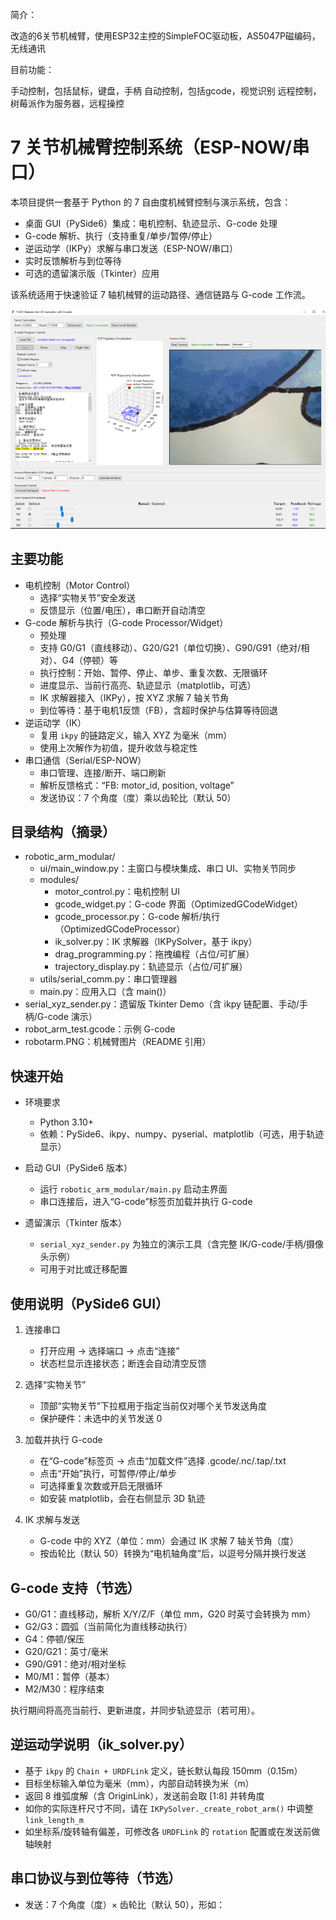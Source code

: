 
简介：

改造的6关节机械臂，使用ESP32主控的SimpleFOC驱动板，AS5047P磁编码，无线通讯

目前功能：

手动控制，包括鼠标，键盘，手柄
自动控制，包括gcode，视觉识别
远程控制，树莓派作为服务器，远程操控

# 7 关节机械臂控制系统（ESP-NOW/串口）



本项目提供一套基于 Python 的 7 自由度机械臂控制与演示系统，包含：
- 桌面 GUI（PySide6）集成：电机控制、轨迹显示、G-code 处理
- G-code 解析、执行（支持重复/单步/暂停/停止）
- 逆运动学（IKPy）求解与串口发送（ESP-NOW/串口）
- 实时反馈解析与到位等待
- 可选的遗留演示版（Tkinter）应用

该系统适用于快速验证 7 轴机械臂的运动路径、通信链路与 G-code 工作流。

![Robotic Arm](robotarm.PNG)
## 主要功能

- 电机控制（Motor Control）
  - 选择“实物关节”安全发送
  - 反馈显示（位置/电压），串口断开自动清空
- G-code 解析与执行（G-code Processor/Widget）
  - 预处理
  - 支持 G0/G1（直线移动）、G20/G21（单位切换）、G90/G91（绝对/相对）、G4（停顿）等
  - 执行控制：开始、暂停、停止、单步、重复次数、无限循环
  - 进度显示、当前行高亮、轨迹显示（matplotlib，可选）
  - IK 求解器接入（IKPy），按 XYZ 求解 7 轴关节角
  - 到位等待：基于电机1反馈（FB），含超时保护与估算等待回退
- 逆运动学（IK）
  - 复用 `ikpy` 的链路定义，输入 XYZ 为毫米（mm）
  - 使用上次解作为初值，提升收敛与稳定性
- 串口通信（Serial/ESP-NOW）
  - 串口管理、连接/断开、端口刷新
  - 解析反馈格式：“FB: motor_id, position, voltage”
  - 发送协议：7 个角度（度）乘以齿轮比（默认 50）


## 目录结构（摘录）

- robotic_arm_modular/
  - ui/main_window.py：主窗口与模块集成、串口 UI、实物关节同步
  - modules/
    - motor_control.py：电机控制 UI
    - gcode_widget.py：G-code 界面（OptimizedGCodeWidget）
    - gcode_processor.py：G-code 解析/执行（OptimizedGCodeProcessor）
    - ik_solver.py：IK 求解器（IKPySolver，基于 ikpy）
    - drag_programming.py：拖拽编程（占位/可扩展）
    - trajectory_display.py：轨迹显示（占位/可扩展）
  - utils/serial_comm.py：串口管理器
  - main.py：应用入口（含 main()）
- serial_xyz_sender.py：遗留版 Tkinter Demo（含 ikpy 链配置、手动/手柄/G-code 演示）
- robot_arm_test.gcode：示例 G-code
- robotarm.PNG：机械臂图片（README 引用）


## 快速开始

- 环境要求
  - Python 3.10+
  - 依赖：PySide6、ikpy、numpy、pyserial、matplotlib（可选，用于轨迹显示）

- 启动 GUI（PySide6 版本）
  - 运行 `robotic_arm_modular/main.py` 启动主界面
  - 串口连接后，进入“G-code”标签页加载并执行 G-code

- 遗留演示（Tkinter 版本）
  - `serial_xyz_sender.py` 为独立的演示工具（含完整 IK/G-code/手柄/摄像头示例）
  - 可用于对比或迁移配置


## 使用说明（PySide6 GUI）

1. 连接串口
   - 打开应用 → 选择端口 → 点击“连接”
   - 状态栏显示连接状态；断连会自动清空反馈

2. 选择“实物关节”
   - 顶部“实物关节”下拉框用于指定当前仅对哪个关节发送角度
   - 保护硬件：未选中的关节发送 0

3. 加载并执行 G-code
   - 在“G-code”标签页 → 点击“加载文件”选择 .gcode/.nc/.tap/.txt
   - 点击“开始”执行，可暂停/停止/单步
   - 可选择重复次数或开启无限循环
   - 如安装 matplotlib，会在右侧显示 3D 轨迹

4. IK 求解与发送
   - G-code 中的 XYZ（单位：mm）会通过 IK 求解 7 轴关节角（度）
   - 按齿轮比（默认 50）转换为“电机轴角度”后，以逗号分隔并换行发送


## G-code 支持（节选）

- G0/G1：直线移动，解析 X/Y/Z/F（单位 mm，G20 时英寸会转换为 mm）
- G2/G3：圆弧（当前简化为直线移动执行）
- G4：停顿/保压
- G20/G21：英寸/毫米
- G90/G91：绝对/相对坐标
- M0/M1：暂停（基本）
- M2/M30：程序结束

执行期间将高亮当前行、更新进度，并同步轨迹显示（若可用）。


## 逆运动学说明（ik_solver.py）

- 基于 `ikpy` 的 `Chain + URDFLink` 定义，链长默认每段 150mm（0.15m）
- 目标坐标输入单位为毫米（mm），内部自动转换为米（m）
- 返回 8 维弧度解（含 OriginLink），发送前会取 [1:8] 并转角度
- 如你的实际连杆尺寸不同，请在 `IKPySolver._create_robot_arm()` 中调整 `link_length_m`
- 如坐标系/旋转轴有偏差，可修改各 `URDFLink` 的 `rotation` 配置或在发送前做轴映射


## 串口协议与到位等待（节选）

- 发送：7 个角度（度）× 齿轮比（默认 50），形如：
